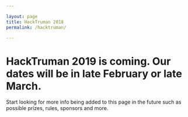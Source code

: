 ```yaml
---

layout: page
title: HackTruman 2018
permalink: /hacktruman/

---
```


# HackTruman 2019 is coming. Our dates will be in late February or late March.

Start looking for more info being added to this page in the future such as possible prizes, rules, sponsors and more.  
